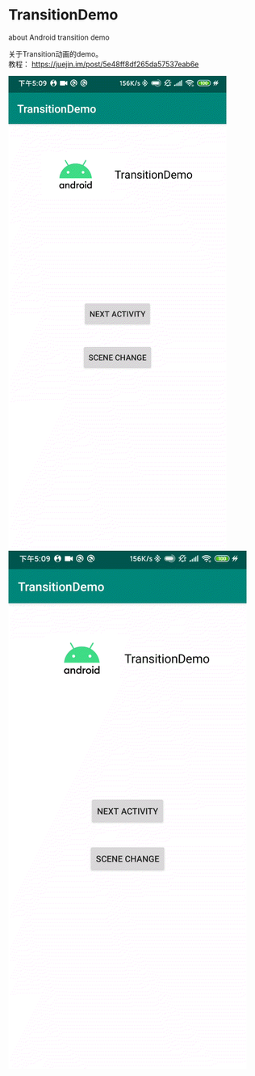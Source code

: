 # TransitionDemo
about  Android transition demo

关于Transition动画的demo。  
教程： https://juejin.im/post/5e48ff8df265da57537eab6e

![demo2](https://github.com/HyejeanMOON/TransitionDemo/blob/master/Video_20200216_050942_4.gif)
![demo3](https://github.com/HyejeanMOON/TransitionDemo/blob/master/Video_20200216_053258_133.gif)
